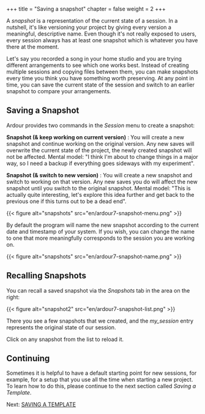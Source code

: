 +++
title = "Saving a snapshot"
chapter = false
weight = 2
+++

A _snapshot_ is a representation of the current state of a session. In a
nutshell, it's like versioning your project by giving every version a
meaningful, descriptive name. Even though it's not really exposed to users,
every session always has at least one snapshot which is whatever you have
there at the moment.

Let's say you recorded a song in your home studio and you are trying different
arrangements to see which one works best. Instead of creating multiple sessions
and copying files between them, you can make snapshots every time you think you
have something worth preserving. At any point in time, you can save the current
state of the session and switch to an earlier snapshot to compare your
arrangements.

## Saving a Snapshot

Ardour provides two commands in the _Session_ menu to create a snapshot:

**Snapshot (& keep working on current version)**
: You will create a new snapshot and continue working on the original version.
Any new saves will overwrite the current state of the project, the newly
created snapshot will not be affected. Mental model: "I think I'm about to
change things in a major way, so I need a backup if everything goes sideways
with my experiment".

**Snapshot (& switch to new version)**
: You will create a new snapshot and switch to working on that version. Any new
saves you do will affect the new snapshot until you switch to the original
snapshot. Mental model: "This is actually quite interesting, let's explore this
idea further and get back to the previous one if this turns out to be a dead
end". 

{{< figure alt="snapshots" src="en/ardour7-snapshot-menu.png" >}}

By default the program will name the new snapshot according to the current date
and timestamp of your system. If you wish, you can change the name to one that
more meaningfully corresponds to the session you are working on.

{{< figure alt="snapshots" src="en/ardour7-snapshot-name.png" >}}

## Recalling Snapshots

You can recall a saved snapshot via the _Snapshots_ tab in the area on the
right:

{{< figure alt="snapshot2" src="en/ardour7-snapshot-list.png" >}}

There you see a few snapshots that we created, and the _my\_session_ entry
represents the original state of our session.

Click on any snapshot from the list to reload it.

## Continuing

Sometimes it is helpful to have a default starting point for new sessions, for
example, for a setup that you use all the time when starting a new project. To
learn how to do this, please continue to the next section called _Saving a
Template_. 

Next: [SAVING A TEMPLATE](../saving-a-template)

